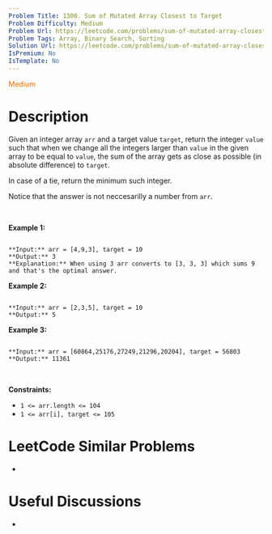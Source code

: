 ```yaml
---
Problem Title: 1300. Sum of Mutated Array Closest to Target
Problem Difficulty: Medium
Problem Url: https://leetcode.com/problems/sum-of-mutated-array-closest-to-target/
Problem Tags: Array, Binary Search, Sorting
Solution Url: https://leetcode.com/problems/sum-of-mutated-array-closest-to-target/solution/
IsPremium: No
IsTemplate: No
---
```


<span style="color: rgb(239, 108, 0);">Medium</span>

# Description

Given an integer array `arr` and a target value `target`, return the integer `value` such that when we change all the integers larger than `value` in the given array to be equal to `value`, the sum of the array gets as close as possible (in absolute difference) to `target`.


In case of a tie, return the minimum such integer.


Notice that the answer is not neccesarilly a number from `arr`.


 


**Example 1:**



```

**Input:** arr = [4,9,3], target = 10
**Output:** 3
**Explanation:** When using 3 arr converts to [3, 3, 3] which sums 9 and that's the optimal answer.

```

**Example 2:**



```

**Input:** arr = [2,3,5], target = 10
**Output:** 5

```

**Example 3:**



```

**Input:** arr = [60864,25176,27249,21296,20204], target = 56803
**Output:** 11361

```

 


**Constraints:**


* `1 <= arr.length <= 104`
* `1 <= arr[i], target <= 105`




# LeetCode Similar Problems

- []()

# Useful Discussions

- []()
